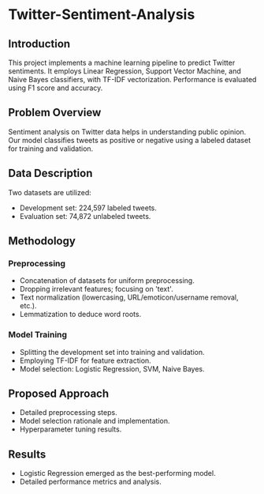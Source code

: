 # Twitter-Sentiment-Analysis

## Introduction

This project implements a machine learning pipeline to predict Twitter sentiments. It employs Linear Regression, Support Vector Machine, and Naive Bayes classifiers, with TF-IDF vectorization. Performance is evaluated using F1 score and accuracy.

## Problem Overview
Sentiment analysis on Twitter data helps in understanding public opinion. Our model classifies tweets as positive or negative using a labeled dataset for training and validation.

## Data Description
Two datasets are utilized:
- Development set: 224,597 labeled tweets.
- Evaluation set: 74,872 unlabeled tweets.

## Methodology
### Preprocessing
- Concatenation of datasets for uniform preprocessing.
- Dropping irrelevant features; focusing on 'text'.
- Text normalization (lowercasing, URL/emoticon/username removal, etc.).
- Lemmatization to deduce word roots.

### Model Training
- Splitting the development set into training and validation.
- Employing TF-IDF for feature extraction.
- Model selection: Logistic Regression, SVM, Naive Bayes.

## Proposed Approach
- Detailed preprocessing steps.
- Model selection rationale and implementation.
- Hyperparameter tuning results.

## Results
- Logistic Regression emerged as the best-performing model.
- Detailed performance metrics and analysis.

